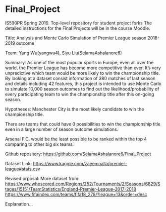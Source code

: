 # Final_Project

IS590PR Spring 2019. Top-level repository for student project forks
The detailed instructions for the Final Projects will be in the course Moodle.

Title: Analysis and Monte Carlo Simulation of Premier League season 2018-2019 outcome

Team: Yang Wu(yangwu4), Siyu Liu(SelamaAshalanore6)

Summary: As one of the most popular sports in Europe, even all over the world, the Premier League has become more competitive than ever. It’s very unpredictive which team would be more likely to win the championship title. By looking at a dataset consist information of 380 matches of last season and details including 42 features, this project is intended to use Monte Carlo to simulate 10,000 season outcomes to find out the likelihood/probability of every participating team to win the championship title after this on-going season.

Hypotheses:
Manchester City is the most likely candidate to win the championship title.

There are teams that could have 0 possibilities to win the championship title even in a large number of season outcome simulations.

Arsenal F.C. would be the least possible to be ranked within the top 4 comparing to other big six teams.

Github repository: https://github.com/SelamaAshalanore6/Final_Project

Dataset Link: https://www.kaggle.com/zaeemnalla/premier-league#stats.csv


Revised prposal:
More dataset from:
https://www.whoscored.com/Regions/252/Tournaments/2/Seasons/6829/Stages/15151/TeamStatistics/England-Premier-League-2017-2018
https://www.fifaindex.com/teams/fifa18_278/?league=13&order=desc

Explanation...
